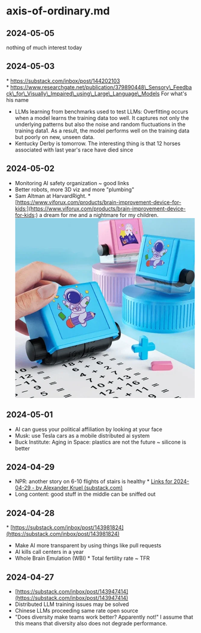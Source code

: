 # axis-of-ordinary.md

## 2024-05-05

nothing of much interest today

## 2024-05-03

* https://substack.com/inbox/post/144202103
* https://www.researchgate.net/publication/379890448\_Sensory\_Feedback\_for\_Visually\_Impaired\_using\_Large\_Language\_Models For what's his name
* LLMs learning from benchmarks used to test LLMs: Overfitting occurs when a model learns the training data too well. It captures not only the underlying patterns but also the noise and random fluctuations in the training data1. As a result, the model performs well on the training data but poorly on new, unseen data.
* Kentucky Derby is tomorrow. The interesting thing is that 12 horses associated with last year's race have died since

## 2024-05-02

* Monitoring AI safety organization ~ good links
* Better robots, more 3D viz and more "plumbing"
* Sam Altman at HarvardRight. \* [https://www.viforux.com/products/brain-improvement-device-for-kids:](https://www.viforux.com/products/brain-improvement-device-for-kids:) a dream for me and a nightmare for my children. ![1714670875238](image/axis-of-ordinary/1714670875238.png)

## 2024-05-01

* AI can guess your political affiliation by looking at your face
* Musk: use Tesla cars as a mobile distributed ai system
* Buck Institute: Aging in Space: plastics are not the future ~ silicone is better

## 2024-04-29

* NPR: another story on 6-10 flights of stairs is healthy \* [Links for 2024-04-29 - by Alexander Kruel (substack.com)](https://substack.com/inboxpost/144047089)
* Long content: good stuff in the middle can be sniffed out

## 2024-04-28

\* [https://substack.com/inbox/post/143981824](https://substack.com/inbox/post/143981824)

* Make AI more transparent by using things like pull requests
* AI kills call centers in a year
* Whole Brain Emulation (WBI) \* Total fertility rate ~ TFR

## 2024-04-27

* [https://substack.com/inbox/post/143947414](https://substack.com/inbox/post/143947414)
* Distributed LLM training issues may be solved
* Chinese LLMs proceeding same rate open source
* "Does diversity make teams work better? Apparently not!" I assume that this means that diversity also does not degrade performance.